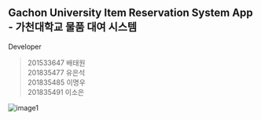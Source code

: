 ## Gachon University Item Reservation System App - 가천대학교 물품 대여 시스템

Developer
>201533647 배태원  
>201835477 유은석  
>201835485 이명우  
>201835491 이소은  

![image1](https://user-images.githubusercontent.com/43931412/146496636-f17b2e29-6f4e-4e15-8b28-b46ff1fcb9be.gif)

